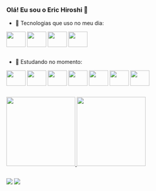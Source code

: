 ### Olá! Eu sou o Eric Hiroshi 👋 

- 🔭 Tecnologias que uso no meu dia:
<div>
<img align="center" height=40 width=50 src="https://cdn.jsdelivr.net/gh/devicons/devicon/icons/spring/spring-original-wordmark.svg"/>
<img align="center" height=40 width=50 src="https://cdn.jsdelivr.net/gh/devicons/devicon/icons/java/java-original-wordmark.svg"/>
<img align="center" height=40 width=50 src="https://cdn.jsdelivr.net/gh/devicons/devicon/icons/docker/docker-original-wordmark.svg"/>
<img align="center" height=40 width=50 src="https://cdn.jsdelivr.net/gh/devicons/devicon/icons/postgresql/postgresql-plain-wordmark.svg"/>
</div>

##

- 🌱 Estudando no momento:
<div>
<img align="center" height=40 width=50 src="https://cdn.jsdelivr.net/gh/devicons/devicon/icons/spring/spring-original-wordmark.svg"/>
<img align="center" height=40 width=50 src="https://cdn.jsdelivr.net/gh/devicons/devicon/icons/java/java-original-wordmark.svg"/>
<img align="center" height=40 width=50 src="https://cdn.jsdelivr.net/gh/devicons/devicon/icons/docker/docker-original-wordmark.svg"/>
<img align="center" height=40 width=50 src="https://cdn.jsdelivr.net/gh/devicons/devicon/icons/postgresql/postgresql-plain-wordmark.svg"/>
<img align="center" height=40 width=50 src="https://cdn.jsdelivr.net/gh/devicons/devicon/icons/mongodb/mongodb-plain-wordmark.svg"/>
<img align="center" height=40 width=50 src="https://cdn.jsdelivr.net/gh/devicons/devicon/icons/amazonwebservices/amazonwebservices-plain-wordmark.svg"/>
<img align="center" height=40 width=50 src="https://cdn.jsdelivr.net/gh/devicons/devicon/icons/git/git-plain-wordmark.svg"/>
</div>

##

<div>
  <a href="https://github.com/erichiroshi">
  <img height=180 src="https://github-readme-stats.vercel.app/api?username=erichiroshi&show_icons=true&theme=radical"/>
  <img height=180 src="https://github-readme-stats.vercel.app/api/top-langs/?username=erichiroshi&layout=compact&theme=radical&langs_count=8&card_width=320"/>
</div>

##

<a href="mailto:erichiroshi@gmail.com" target="_blank"><img src="https://img.shields.io/badge/Gmail-D14836?style=for-the-badge&logo=gmail&logoColor=white" target="_blank"></a>
<a href="https://www.linkedin.com/in/eric-hiroshi-25541054/" target="_blank"><img src="https://img.shields.io/badge/LinkedIn-0077B5?style=for-the-badge&logo=linkedin&logoColor=white" target="_blank"></a>
